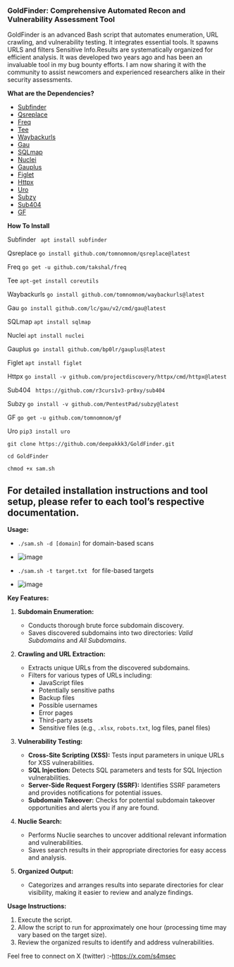 ### GoldFinder: Comprehensive Automated Recon and Vulnerability Assessment Tool

GoldFinder is an advanced Bash script that automates  enumeration, URL crawling, and vulnerability testing. It integrates essential tools. It spawns URLS and filters Sensitive Info.Results are systematically organized for efficient analysis. It was developed two years ago and has been an invaluable tool in my bug bounty efforts. I am now sharing it with the community to assist newcomers and experienced researchers alike in their security assessments.

**What are the Dependencies?**

- [Subfinder](https://github.com/projectdiscovery/subfinder)
- [Qsreplace](https://github.com/projectdiscovery/qsreplace)
- [Freq](https://github.com/freq/freq)
- [Tee](https://man7.org/linux/man-pages/man1/tee.1.html)
- [Waybackurls](https://github.com/tomnomnom/waybackurls)
- [Gau](https://github.com/lc/gau)
- [SQLmap](https://github.com/sqlmapproject/sqlmap)
- [Nuclei](https://github.com/projectdiscovery/nuclei)
- [Gauplus](https://github.com/lc/gauplus)
- [Figlet](http://www.figlet.org/)
- [Httpx](https://github.com/projectdiscovery/httpx)
- [Uro](https://github.com/robertdavidgraham/uro)
- [Subzy](https://github.com/subzy/subzy)
- [Sub404](https://github.com/sub404/sub404)
- [GF](https://github.com/tomnomnom/gf)

**How To Install**

  Subfinder      ``` apt install subfinder```  
  
  Qsreplace    ``` go install github.com/tomnomnom/qsreplace@latest ``` 
    
  Freq         ``` go get -u github.com/takshal/freq ``` 
  
  Tee          ``` apt-get install coreutils ``` 
   
  Waybackurls  ``` go install github.com/tomnomnom/waybackurls@latest ``` 
   
  Gau          ``` go install github.com/lc/gau/v2/cmd/gau@latest ``` 
   
  SQLmap       ``` apt install sqlmap ``` 
   
  Nuclei       ``` apt install nuclei ``` 
  
  Gauplus      ``` go install github.com/bp0lr/gauplus@latest ``` 
  
  Figlet       ``` apt install figlet ``` 
   
  Httpx        ``` go install -v github.com/projectdiscovery/httpx/cmd/httpx@latest ``` 
 
  Sub404        ``` https://github.com/r3curs1v3-pr0xy/sub404``` 
  
  Subzy        ``` go install -v github.com/PentestPad/subzy@latest ``` 
  
  GF           ``` go get -u github.com/tomnomnom/gf ``` 
  
  Uro          ``` pip3 install uro ``` 

``git clone https://github.com/deepakkk3/GoldFinder.git ``   

``cd GoldFinder``

``chmod +x sam.sh`` 

For detailed installation instructions and tool setup, please refer to each tool’s respective documentation.
---


**Usage:**
- `./sam.sh -d [domain]` for domain-based scans

- ![image](https://github.com/user-attachments/assets/ccfe23c2-7dbc-49ed-a6e4-5d9bd23d7a3e)

- `./sam.sh -t target.txt ` for file-based targets

- ![image](https://github.com/user-attachments/assets/a92b2c0b-6981-4f87-b487-c2ba67f4f773)

  
**Key Features:**

1. **Subdomain Enumeration:**
   - Conducts thorough brute force subdomain discovery.
   - Saves discovered subdomains into two directories: *Valid Subdomains* and *All Subdomains*.

2. **Crawling and URL Extraction:**
   - Extracts unique URLs from the discovered subdomains.
   - Filters for various types of URLs including:
     - JavaScript files
     - Potentially sensitive paths
     - Backup files
     - Possible usernames
     - Error pages
     - Third-party assets
     - Sensitive files (e.g., `.xlsx`, `robots.txt`, log files, panel files)

3. **Vulnerability Testing:**
   - **Cross-Site Scripting (XSS):** Tests input parameters in unique URLs for XSS vulnerabilities.
   - **SQL Injection:** Detects SQL parameters and tests for SQL Injection vulnerabilities.
   - **Server-Side Request Forgery (SSRF):** Identifies SSRF parameters and provides notifications for potential issues.
   - **Subdomain Takeover:** Checks for potential subdomain takeover opportunities and alerts you if any are found.

4. **Nuclie Search:**
   - Performs Nuclie searches to uncover additional relevant information and vulnerabilities.
   - Saves search results in their appropriate directories for easy access and analysis.

5. **Organized Output:**
   - Categorizes and arranges results into separate directories for clear visibility, making it easier to review and analyze findings.

**Usage Instructions:**
1. Execute the script.
2. Allow the script to run for approximately one hour (processing time may vary based on the target size).
3. Review the organized results to identify and address vulnerabilities.


Feel free to connect on X (twitter) 
    :-https://x.com/s4msec
